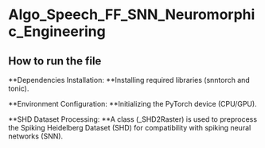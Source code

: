 # Algo_Speech_FF_SNN_Neuromorphic_Engineering

## How to run the file
**Dependencies Installation:
**Installing required libraries (snntorch and tonic).

**Environment Configuration:
**Initializing the PyTorch device (CPU/GPU).

**SHD Dataset Processing:
**A class (_SHD2Raster) is used to preprocess the Spiking Heidelberg Dataset (SHD) for compatibility with spiking neural networks (SNN).
